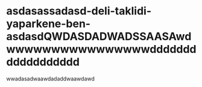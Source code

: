 # asdasassadasd-deli-taklidi-yaparkene-ben-asdasdQWDASDADWADSSAASAwdwwwwwwwwwwwwwwwwdddddddddddddddddd
wwadasadwaawdadaddwaawdawd
